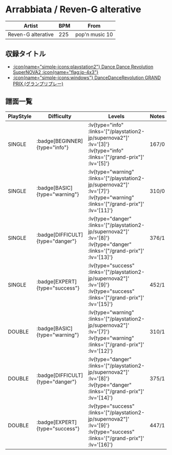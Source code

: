 # Arrabbiata / Reven-G alterative

|Artist|BPM|From|
|------|---|----|
|Reven-G alterative|225|pop'n music 10|

## 収録タイトル

- [ :icon{name="simple-icons:playstation2"} Dance Dance Revolution SuperNOVA2 :icon{name="flag:jp-4x3"} ](/playstation2-jp/supernova2)
- [ :icon{name="simple-icons:windows"} DanceDanceRevolution GRAND PRIX (グランプリプレー)](/grand-prix)

## 譜面一覧

|PlayStyle|Difficulty|Levels|Notes|Movie|
|---------|----------|------|-----|-----|
|SINGLE| :badge[BEGINNER]{type="info"} | :lv{type="info" :links='["/playstation2-jp/supernova2"]' :lv='[3]'}  :lv{type="info" :links='["/grand-prix"]' :lv='[5]'} |167/0||
|SINGLE| :badge[BASIC]{type="warning"} | :lv{type="warning" :links='["/playstation2-jp/supernova2"]' :lv='[7]'}  :lv{type="warning" :links='["/grand-prix"]' :lv='[11]'} |310/0||
|SINGLE| :badge[DIFFICULT]{type="danger"} | :lv{type="danger" :links='["/playstation2-jp/supernova2"]' :lv='[8]'}  :lv{type="danger" :links='["/grand-prix"]' :lv='[13]'} |376/1||
|SINGLE| :badge[EXPERT]{type="success"} | :lv{type="success" :links='["/playstation2-jp/supernova2"]' :lv='[9]'}  :lv{type="success" :links='["/grand-prix"]' :lv='[15]'} |452/1||
|DOUBLE| :badge[BASIC]{type="warning"} | :lv{type="warning" :links='["/playstation2-jp/supernova2"]' :lv='[7]'}  :lv{type="warning" :links='["/grand-prix"]' :lv='[12]'} |310/1||
|DOUBLE| :badge[DIFFICULT]{type="danger"} | :lv{type="danger" :links='["/playstation2-jp/supernova2"]' :lv='[8]'}  :lv{type="danger" :links='["/grand-prix"]' :lv='[14]'} |375/1||
|DOUBLE| :badge[EXPERT]{type="success"} | :lv{type="success" :links='["/playstation2-jp/supernova2"]' :lv='[9]'}  :lv{type="success" :links='["/grand-prix"]' :lv='[16]'} |447/1||
